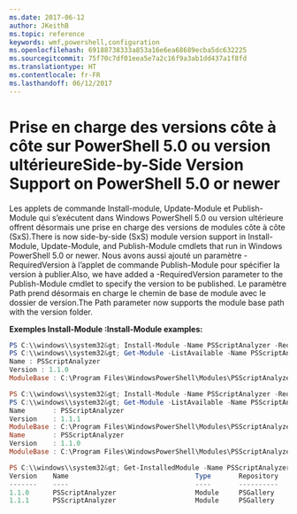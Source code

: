 ```yaml
---
ms.date: 2017-06-12
author: JKeithB
ms.topic: reference
keywords: wmf,powershell,configuration
ms.openlocfilehash: 69188738333a853a16e6ea68689ecba5dc632225
ms.sourcegitcommit: 75f70c7df01eea5e7a2c16f9a3ab1dd437a1f8fd
ms.translationtype: HT
ms.contentlocale: fr-FR
ms.lasthandoff: 06/12/2017
---
```

# <a name="side-by-side-version-support-on-powershell-50-or-newer"></a><span data-ttu-id="2ae93-102">Prise en charge des versions côte à côte sur PowerShell 5.0 ou version ultérieure</span><span class="sxs-lookup"><span data-stu-id="2ae93-102">Side-by-Side Version Support on PowerShell 5.0 or newer</span></span>

<span data-ttu-id="2ae93-103">Les applets de commande Install-module, Update-Module et Publish-Module qui s’exécutent dans Windows PowerShell 5.0 ou version ultérieure offrent désormais une prise en charge des versions de modules côte à côte (SxS).</span><span class="sxs-lookup"><span data-stu-id="2ae93-103">There is now side-by-side (SxS) module version support in Install-Module, Update-Module, and Publish-Module cmdlets that run in Windows PowerShell 5.0 or newer.</span></span>
<span data-ttu-id="2ae93-104">Nous avons aussi ajouté un paramètre -RequiredVersion à l’applet de commande Publish-Module pour spécifier la version à publier.</span><span class="sxs-lookup"><span data-stu-id="2ae93-104">Also, we have added a -RequiredVersion parameter to the Publish-Module cmdlet to specify the version to be published.</span></span> <span data-ttu-id="2ae93-105">Le paramètre Path prend désormais en charge le chemin de base de module avec le dossier de version.</span><span class="sxs-lookup"><span data-stu-id="2ae93-105">The Path parameter now supports the module base path with the version folder.</span></span>

<span data-ttu-id="2ae93-106">**Exemples Install-Module :**</span><span class="sxs-lookup"><span data-stu-id="2ae93-106">**Install-Module examples:**</span></span>
```powershell
PS C:\\windows\\system32&gt; Install-Module -Name PSScriptAnalyzer -RequiredVersion 1.1.0 -Repository PSGallery
PS C:\\windows\\system32&gt; Get-Module -ListAvailable -Name PSScriptAnalyzer | Format-List Name,Version,ModuleBase
Name : PSScriptAnalyzer
Version : 1.1.0
ModuleBase : C:\Program Files\WindowsPowerShell\Modules\PSScriptAnalyzer\1.1.0

PS C:\\windows\\system32&gt; Install-Module -Name PSScriptAnalyzer -RequiredVersion 1.1.1 -Repository PSGallery
PS C:\\windows\\system32&gt; Get-Module -ListAvailable -Name PSScriptAnalyzer | Format-List Name,Version,ModuleBase
Name       : PSScriptAnalyzer 
Version    : 1.1.1
ModuleBase : C:\Program Files\WindowsPowerShell\Modules\PSScriptAnalyzer\1.1.1
Name       : PSScriptAnalyzer
Version    : 1.1.0
ModuleBase : C:\Program Files\WindowsPowerShell\Modules\PSScriptAnalyzer\1.1.0

PS C:\\windows\\system32&gt; Get-InstalledModule -Name PSScriptAnalyzer -AllVersions
Version    Name                                Type       Repository           Description            
-------    ----                                ----       ----------           -----------            
1.1.0      PSScriptAnalyzer                    Module     PSGallery            PSScriptAnalyzer provides script analysis... 
1.1.1      PSScriptAnalyzer                    Module     PSGallery            PSScriptAnalyzer provides script analysis...
```

